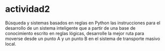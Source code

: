 # actividad2
Búsqueda y sistemas basados en reglas  en Python las instrucciones para el desarrollo de un sistema inteligente que a partir de una base de conocimiento escrito en reglas lógicas, desarrolle la mejor ruta para moverse desde un punto A y un punto B en el sistema de transporte masivo local.
